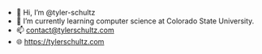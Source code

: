 - 👋 Hi, I’m @tyler-schultz
- 🌱 I’m currently learning computer science at Colorado State University.
- 📫 contact@tylerschultz.com
- 🌐 https://tylerschultz.com

